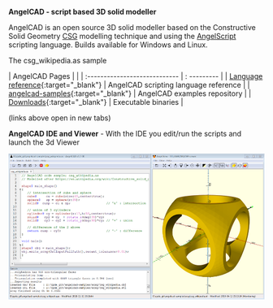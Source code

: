 **AngelCAD - script based 3D solid modeller**

AngelCAD is an open source 3D solid modeller based on the Constructive Solid Geometry [CSG](https://en.wikipedia.org/wiki/Constructive_solid_geometry) modelling technique and using the [AngelScript](http://www.angelcode.com/angelscript/sdk/docs/manual/doc_script.html) scripting language. Builds available for Windows and Linux.


<script src="https://embed.github.com/view/3d/arnholm/acdocs/master/stl/csg_wikipedia.stl?height=300&width=500"> </script>
The csg_wikipedia.as sample



| AngelCAD Pages |   |
| :---------------------------- | : --------- |
| [Language reference](/docs/index.html){:target="_blank"}  | AngelCAD scripting language reference  |
| [angelcad-samples](https://github.com/arnholm/angelcad-samples){:target="_blank"}  | AngelCAD examples repository |
| [Downloads](https://github.com/arnholm/xcsg/releases){:target="_blank"} | Executable binaries |

(links above open in new tabs) 



**AngelCAD IDE and Viewer** - With the IDE you edit/run the scripts and launch the 3d Viewer

![AngelCAD modeller](/images/angelcad_ide.png)

